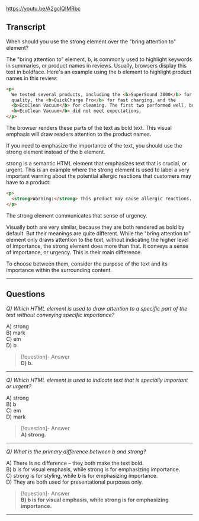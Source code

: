 https://youtu.be/A2gclQIMRbc

## Transcript
When should you use the strong element over the "bring attention to" element?

The "bring attention to" element, b, is commonly used to highlight keywords in summaries, or product names in reviews. Usually, browsers display this text in boldface. Here's an example using the b element to highlight product names in this review:

```html
<p>
  We tested several products, including the <b>SuperSound 3000</b> for audio
  quality, the <b>QuickCharge Pro</b> for fast charging, and the
  <b>EcoClean Vacuum</b> for cleaning. The first two performed well, but the
  <b>EcoClean Vacuum</b> did not meet expectations.
</p>
```

The browser renders these parts of the text as bold text. This visual emphasis will draw readers attention to the product names.

If you need to emphasize the importance of the text, you should use the strong element instead of the b element.

strong is a semantic HTML element that emphasizes text that is crucial, or urgent. This is an example where the strong element is used to label a very important warning about the potential allergic reactions that customers may have to a product:

```html
<p>
  <strong>Warning:</strong> This product may cause allergic reactions.
</p>
```

The strong element communicates that sense of urgency.

Visually both are very similar, because they are both rendered as bold by default. But their meanings are quite different. While the "bring attention to" element only draws attention to the text, without indicating the higher level of importance, the strong element does more than that. It conveys a sense of importance, or urgency. This is their main difference.

To choose between them, consider the purpose of the text and its importance within the surrounding content.

---

## Questions
*Q) Which HTML element is used to draw attention to a specific part of the text without conveying specific importance?*

A) strong  
B) mark  
C) em  
D) b  

> [!question]- Answer  
> **D) b.**  

---

*Q) Which HTML element is used to indicate text that is specially important or urgent?*

A) strong  
B) b  
C) em  
D) mark  

> [!question]- Answer  
> **A) strong.**  

---

*Q) What is the primary difference between b and strong?*

A) There is no difference – they both make the text bold.  
B) b is for visual emphasis, while strong is for emphasizing importance.  
C) strong is for styling, while b is for emphasizing importance.  
D) They are both used for presentational purposes only.  

> [!question]- Answer  
> **B) b is for visual emphasis, while strong is for emphasizing importance.**  

---
